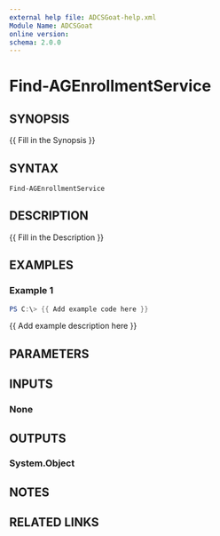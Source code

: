 ```yaml
---
external help file: ADCSGoat-help.xml
Module Name: ADCSGoat
online version:
schema: 2.0.0
---
```


# Find-AGEnrollmentService

## SYNOPSIS
{{ Fill in the Synopsis }}

## SYNTAX

```
Find-AGEnrollmentService
```

## DESCRIPTION
{{ Fill in the Description }}

## EXAMPLES

### Example 1
```powershell
PS C:\> {{ Add example code here }}
```

{{ Add example description here }}

## PARAMETERS

## INPUTS

### None

## OUTPUTS

### System.Object
## NOTES

## RELATED LINKS
